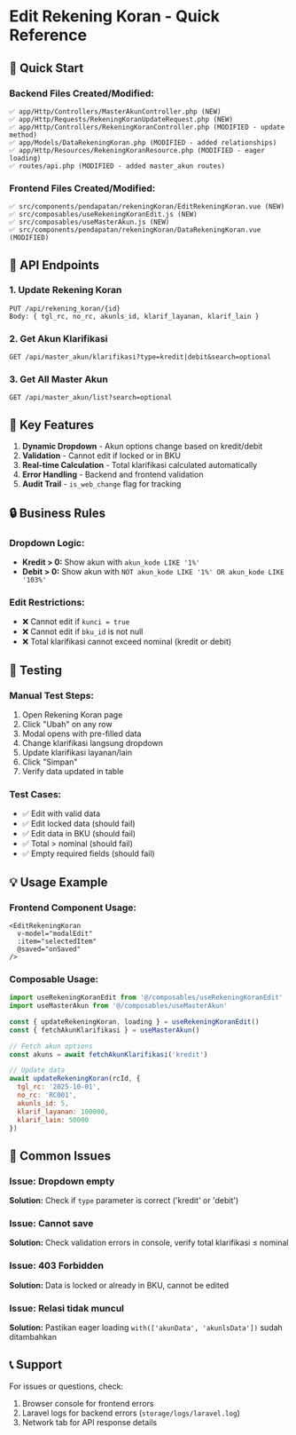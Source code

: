 # Edit Rekening Koran - Quick Reference

## 🚀 Quick Start

### Backend Files Created/Modified:
```
✅ app/Http/Controllers/MasterAkunController.php (NEW)
✅ app/Http/Requests/RekeningKoranUpdateRequest.php (NEW)
✅ app/Http/Controllers/RekeningKoranController.php (MODIFIED - update method)
✅ app/Models/DataRekeningKoran.php (MODIFIED - added relationships)
✅ app/Http/Resources/RekeningKoranResource.php (MODIFIED - eager loading)
✅ routes/api.php (MODIFIED - added master_akun routes)
```

### Frontend Files Created/Modified:
```
✅ src/components/pendapatan/rekeningKoran/EditRekeningKoran.vue (NEW)
✅ src/composables/useRekeningKoranEdit.js (NEW)
✅ src/composables/useMasterAkun.js (NEW)
✅ src/components/pendapatan/rekeningKoran/DataRekeningKoran.vue (MODIFIED)
```

## 📡 API Endpoints

### 1. Update Rekening Koran
```
PUT /api/rekening_koran/{id}
Body: { tgl_rc, no_rc, akunls_id, klarif_layanan, klarif_lain }
```

### 2. Get Akun Klarifikasi
```
GET /api/master_akun/klarifikasi?type=kredit|debit&search=optional
```

### 3. Get All Master Akun
```
GET /api/master_akun/list?search=optional
```

## 🎯 Key Features

1. **Dynamic Dropdown** - Akun options change based on kredit/debit
2. **Validation** - Cannot edit if locked or in BKU
3. **Real-time Calculation** - Total klarifikasi calculated automatically
4. **Error Handling** - Backend and frontend validation
5. **Audit Trail** - `is_web_change` flag for tracking

## 🔒 Business Rules

### Dropdown Logic:
- **Kredit > 0:** Show akun with `akun_kode LIKE '1%'`
- **Debit > 0:** Show akun with `NOT akun_kode LIKE '1%' OR akun_kode LIKE '103%'`

### Edit Restrictions:
- ❌ Cannot edit if `kunci = true`
- ❌ Cannot edit if `bku_id` is not null
- ❌ Total klarifikasi cannot exceed nominal (kredit or debit)

## 🧪 Testing

### Manual Test Steps:
1. Open Rekening Koran page
2. Click "Ubah" on any row
3. Modal opens with pre-filled data
4. Change klarifikasi langsung dropdown
5. Update klarifikasi layanan/lain
6. Click "Simpan"
7. Verify data updated in table

### Test Cases:
- ✅ Edit with valid data
- ✅ Edit locked data (should fail)
- ✅ Edit data in BKU (should fail)
- ✅ Total > nominal (should fail)
- ✅ Empty required fields (should fail)

## 💡 Usage Example

### Frontend Component Usage:
```vue
<EditRekeningKoran 
  v-model="modalEdit" 
  :item="selectedItem" 
  @saved="onSaved" 
/>
```

### Composable Usage:
```javascript
import useRekeningKoranEdit from '@/composables/useRekeningKoranEdit'
import useMasterAkun from '@/composables/useMasterAkun'

const { updateRekeningKoran, loading } = useRekeningKoranEdit()
const { fetchAkunKlarifikasi } = useMasterAkun()

// Fetch akun options
const akuns = await fetchAkunKlarifikasi('kredit')

// Update data
await updateRekeningKoran(rcId, {
  tgl_rc: '2025-10-01',
  no_rc: 'RC001',
  akunls_id: 5,
  klarif_layanan: 100000,
  klarif_lain: 50000
})
```

## 🐛 Common Issues

### Issue: Dropdown empty
**Solution:** Check if `type` parameter is correct ('kredit' or 'debit')

### Issue: Cannot save
**Solution:** Check validation errors in console, verify total klarifikasi ≤ nominal

### Issue: 403 Forbidden
**Solution:** Data is locked or already in BKU, cannot be edited

### Issue: Relasi tidak muncul
**Solution:** Pastikan eager loading `with(['akunData', 'akunlsData'])` sudah ditambahkan

## 📞 Support

For issues or questions, check:
1. Browser console for frontend errors
2. Laravel logs for backend errors (`storage/logs/laravel.log`)
3. Network tab for API response details

